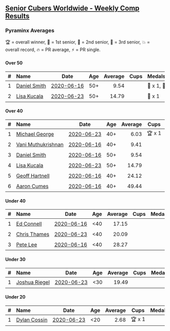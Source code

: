 <style>table {white-space: nowrap;}</style>

## [Senior Cubers Worldwide - Weekly Comp Results](/scw-comp/results/)
### Pyraminx Averages

🏆 = overall winner, 🥇 = 1st senior, 🥈 = 2nd senior, 🥉 = 3rd senior, 💥 = overall record, 🔥 = PR average, ⚡ = PR single.

#### Over 50

| # | Name | Date | Age | Average | Cups | Medals | Achievements | Video |
| :--: | :-- | :--: | :--: | --: | :--: | :-- | :-- | :-- |
| 1 | [Daniel Smith](../../persons/daniel_smith/pyram.md) | [2020-06-16](2020-06-16.md) | 50+ | 9.54 |  | 🥈 x 1, 🥉 x 1 | 💥 x 1, 🔥 x 1, ⚡ x 1 | [Link](https://www.facebook.com/events/296087658445428/permalink/301316697922524/) |
| 2 | [Lisa Kucala](../../persons/lisa_kucala/pyram.md) | [2020-06-23](2020-06-23.md) | 50+ | 14.79 |  | 🥉 x 1 | 🔥 x 2, ⚡ x 1 | [Link](https://www.facebook.com/events/1618516681636159/permalink/1624302671057560/) |

#### Over 40

| # | Name | Date | Age | Average | Cups | Medals | Achievements | Video |
| :--: | :-- | :--: | :--: | --: | :--: | :-- | :-- | :-- |
| 1 | [Michael George](../../persons/michael_george/pyram.md) | [2020-06-23](2020-06-23.md) | 40+ | 6.03 | 🏆 x 1 | 🥇 x 2 | 💥 x 2, 🔥 x 2, ⚡ x 2 | [Link](https://www.facebook.com/events/1618516681636159/permalink/1623347121153115/) |
| 2 | [Vani Muthukrishnan](../../persons/vani_muthukrishnan/pyram.md) | [2020-06-16](2020-06-16.md) | 40+ | 9.41 |  | 🥈 x 1 | 🔥 x 1, ⚡ x 1 | [Link](https://www.facebook.com/events/296087658445428/permalink/297660754954785/) |
| 3 | [Daniel Smith](../../persons/daniel_smith/pyram.md) | [2020-06-16](2020-06-16.md) | 50+ | 9.54 |  | 🥈 x 1, 🥉 x 1 | 💥 x 1, 🔥 x 1, ⚡ x 1 | [Link](https://www.facebook.com/events/296087658445428/permalink/301316697922524/) |
| 4 | [Lisa Kucala](../../persons/lisa_kucala/pyram.md) | [2020-06-23](2020-06-23.md) | 50+ | 14.79 |  | 🥉 x 1 | 🔥 x 2, ⚡ x 1 | [Link](https://www.facebook.com/events/1618516681636159/permalink/1624302671057560/) |
| 5 | [Geoff Hartnell](../../persons/geoff_hartnell/pyram.md) | [2020-06-16](2020-06-16.md) | 40+ | 24.12 |  |  | 🔥 x 1, ⚡ x 1 | [Link](https://www.facebook.com/events/296087658445428/permalink/296203821767145/) |
| 6 | [Aaron Cumes](../../persons/aaron_cumes/pyram.md) | [2020-06-16](2020-06-16.md) | 40+ | 49.44 |  |  | 🔥 x 1, ⚡ x 1 | [Link](https://www.facebook.com/events/296087658445428/permalink/296167008437493/) |

#### Under 40

| # | Name | Date | Age | Average | Cups | Medals | Achievements | Video |
| :--: | :-- | :--: | :--: | --: | :--: | :-- | :-- | :-- |
| 1 | [Ed Connell](../../persons/ed_connell/pyram.md) | [2020-06-16](2020-06-16.md) | <40 | 17.15 |  |  | 🔥 x 1, ⚡ x 1 | [Link](https://www.facebook.com/events/296087658445428/permalink/299485738105620/) |
| 2 | [Chris Thames](../../persons/chris_thames/pyram.md) | [2020-06-23](2020-06-23.md) | <40 | 20.09 |  |  | 🔥 x 2, ⚡ x 2 | [Link](https://www.facebook.com/events/1618516681636159/permalink/1622324837922010/) |
| 3 | [Pete Lee](../../persons/pete_lee/pyram.md) | [2020-06-16](2020-06-16.md) | <40 | 28.27 |  |  | 🔥 x 1, ⚡ x 2 | [Link](https://www.facebook.com/events/296087658445428/permalink/299520834768777/) |

#### Under 30

| # | Name | Date | Age | Average | Cups | Medals | Achievements | Video |
| :--: | :-- | :--: | :--: | --: | :--: | :-- | :-- | :-- |
| 1 | [Joshua Riegel](../../persons/joshua_riegel/pyram.md) | [2020-06-23](2020-06-23.md) | <30 | 19.49 |  |  | 🔥 x 1, ⚡ x 1 | [Link](https://www.facebook.com/events/1618516681636159/permalink/1623946524426508/) |

#### Under 20

| # | Name | Date | Age | Average | Cups | Medals | Achievements | Video |
| :--: | :-- | :--: | :--: | --: | :--: | :-- | :-- | :-- |
| 1 | [Dylan Cossin](../../persons/dylan_cossin/pyram.md) | [2020-06-23](2020-06-23.md) | <20 | 2.68 | 🏆 x 1 |  | 💥 x 1, 🔥 x 1, ⚡ x 1 | [Link](https://www.facebook.com/dylan.andrew1/videos/3097979393620158/) |


<!-- Global site tag (gtag.js) - Google Analytics -->
<script async src="https://www.googletagmanager.com/gtag/js?id=UA-86348435-3"></script>
<script>window.dataLayer = window.dataLayer || []; function gtag() {dataLayer.push(arguments);} gtag('js', new Date()); gtag('config', 'UA-86348435-3');</script>
